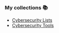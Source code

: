 ### My collections 📚
- [Cybersecurity Lists](https://github.com/stars/RabbitAtHope/lists/cybersecurity-lists)
- [Cybersecurity Tools](https://github.com/stars/RabbitAtHope/lists/cybersecurity-tools)
